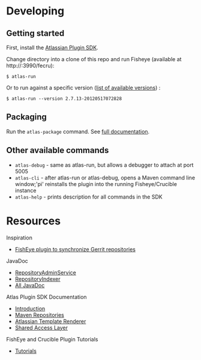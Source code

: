 # Developing 

## Getting started

First, install the [Atlassian Plugin SDK](https://developer.atlassian.com/display/DOCS/Set+up+the+Atlassian+Plugin+SDK+and+Build+a+Project).

Change directory into a clone of this repo and run Fisheye (available at http://<machinename>:3990/fecru):

    $ atlas-run

Or to run against a specific version ([list of available versions](https://maven.atlassian.com/content/repositories/atlassian-public/com/atlassian/crucible/atlassian-crucible/)) :


    $ atlas-run --version 2.7.13-20120517072828

## Packaging

Run the `atlas-package` command.  See [full documentation](https://developer.atlassian.com/display/DOCS/Packaging+and+Releasing+your+Plugin).

## Other available commands

* `atlas-debug` - same as atlas-run, but allows a debugger to attach at port 5005
* `atlas-cli` - after atlas-run or atlas-debug, opens a Maven command line window;'pi' reinstalls the plugin into the running Fisheye/Crucible instance
* `atlas-help` - prints description for all commands in the SDK

# Resources

Inspiration

* [FishEye plugin to synchronize Gerrit repositories](https://github.com/garaio/fisheye-gerrit-sync)

JavaDoc

* [RepositoryAdminService](http://docs.atlassian.com/fisheye-crucible/2.7.13/javadoc/com/atlassian/fisheye/spi/admin/services/RepositoryAdminService.html)
* [RepositoryIndexer](http://docs.atlassian.com/fisheye-crucible/2.7.13/javadoc/com/atlassian/fisheye/spi/admin/services/RepositoryIndexer.html)
* [All JavaDoc](http://docs.atlassian.com/fisheye-crucible/2.7.13/javadoc/)

Atlas Plugin SDK Documentation

* [Introduction](https://developer.atlassian.com/display/DOCS/Introduction+to+the+Atlassian+Plugin+SDK)
* [Maven Repositories](https://developer.atlassian.com/display/DOCS/Atlassian+Maven+Repositories)
* [Atlassian Template Renderer](https://developer.atlassian.com/display/ATR/Atlassian+Template+Renderer)
* [Shared Access Layer](https://developer.atlassian.com/display/SAL/Shared+Access+Layer+Documentation)

FishEye and Crucible Plugin Tutorials

* [Tutorials](https://developer.atlassian.com/display/FECRUDEV/FishEye+and+Crucible+Plugin+Tutorials)
